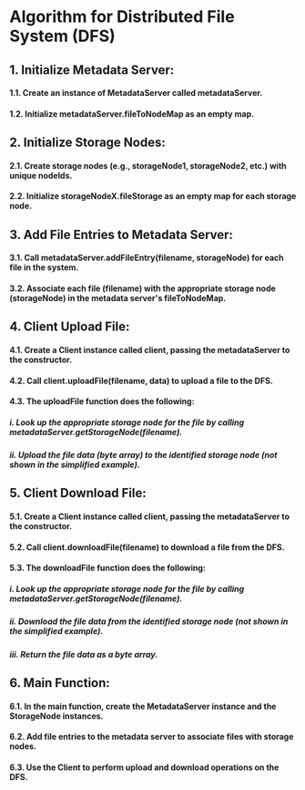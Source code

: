 # Algorithm for Distributed File System (DFS)

## 1. Initialize Metadata Server:
#### 1.1. Create an instance of MetadataServer called metadataServer.
#### 1.2. Initialize metadataServer.fileToNodeMap as an empty map.

## 2. Initialize Storage Nodes:
#### 2.1. Create storage nodes (e.g., storageNode1, storageNode2, etc.) with unique nodeIds.
#### 2.2. Initialize storageNodeX.fileStorage as an empty map for each storage node.

## 3. Add File Entries to Metadata Server:
#### 3.1. Call metadataServer.addFileEntry(filename, storageNode) for each file in the system.
#### 3.2. Associate each file (filename) with the appropriate storage node (storageNode) in the metadata server's fileToNodeMap.

## 4. Client Upload File:
#### 4.1. Create a Client instance called client, passing the metadataServer to the constructor.
#### 4.2. Call client.uploadFile(filename, data) to upload a file to the DFS.
#### 4.3. The uploadFile function does the following:
##### i. Look up the appropriate storage node for the file by calling metadataServer.getStorageNode(filename).
##### ii. Upload the file data (byte array) to the identified storage node (not shown in the simplified example).

## 5. Client Download File:
#### 5.1. Create a Client instance called client, passing the metadataServer to the constructor.
#### 5.2. Call client.downloadFile(filename) to download a file from the DFS.
#### 5.3. The downloadFile function does the following:
##### i. Look up the appropriate storage node for the file by calling metadataServer.getStorageNode(filename).
##### ii. Download the file data from the identified storage node (not shown in the simplified example).
##### iii. Return the file data as a byte array.

## 6. Main Function:
#### 6.1. In the main function, create the MetadataServer instance and the StorageNode instances.
#### 6.2. Add file entries to the metadata server to associate files with storage nodes.
#### 6.3. Use the Client to perform upload and download operations on the DFS.


